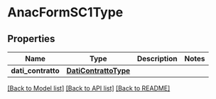 # AnacFormSC1Type

## Properties
Name | Type | Description | Notes
------------ | ------------- | ------------- | -------------
**dati_contratto** | [**DatiContrattoType**](DatiContrattoType.md) |  | 

[[Back to Model list]](../README.md#documentation-for-models) [[Back to API list]](../README.md#documentation-for-api-endpoints) [[Back to README]](../README.md)

